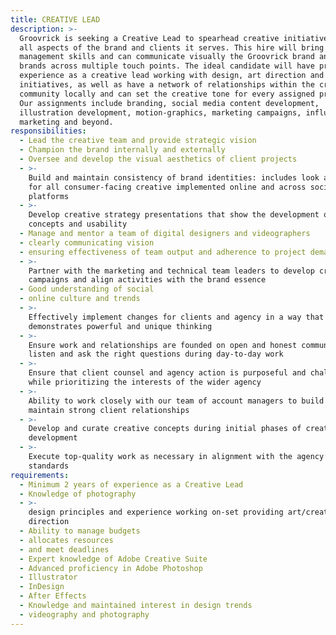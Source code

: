 ```yaml
---
title: CREATIVE LEAD
description: >-
  Groovrick is seeking a Creative Lead to spearhead creative initiatives across
  all aspects of the brand and clients it serves. This hire will bring creative
  management skills and can communicate visually the Groovrick brand and partner
  brands across multiple touch points. The ideal candidate will have prior
  experience as a creative lead working with design, art direction and brand
  initiatives, as well as have a network of relationships within the creative
  community locally and can set the creative tone for every assigned project.
  Our assignments include branding, social media content development,
  illustration development, motion-graphics, marketing campaigns, influence
  marketing and beyond.
responsibilities:
  - Lead the creative team and provide strategic vision
  - Champion the brand internally and externally
  - Oversee and develop the visual aesthetics of client projects
  - >-
    Build and maintain consistency of brand identities: includes look and feel
    for all consumer-facing creative implemented online and across social media
    platforms
  - >-
    Develop creative strategy presentations that show the development of digital
    concepts and usability
  - Manage and mentor a team of digital designers and videographers
  - clearly communicating vision
  - ensuring effectiveness of team output and adherence to project demands
  - >-
    Partner with the marketing and technical team leaders to develop creative
    campaigns and align activities with the brand essence
  - Good understanding of social
  - online culture and trends
  - >-
    Effectively implement changes for clients and agency in a way that
    demonstrates powerful and unique thinking
  - >-
    Ensure work and relationships are founded on open and honest communications;
    listen and ask the right questions during day-to-day work
  - >-
    Ensure that client counsel and agency action is purposeful and challenging
    while prioritizing the interests of the wider agency
  - >-
    Ability to work closely with our team of account managers to build and
    maintain strong client relationships
  - >-
    Develop and curate creative concepts during initial phases of creative
    development
  - >-
    Execute top-quality work as necessary in alignment with the agency’s
    standards
requirements:
  - Minimum 2 years of experience as a Creative Lead
  - Knowledge of photography
  - >-
    design principles and experience working on-set providing art/creative
    direction
  - Ability to manage budgets
  - allocates resources
  - and meet deadlines
  - Expert knowledge of Adobe Creative Suite
  - Advanced proficiency in Adobe Photoshop
  - Illustrator
  - InDesign
  - After Effects
  - Knowledge and maintained interest in design trends
  - videography and photography
---
```



